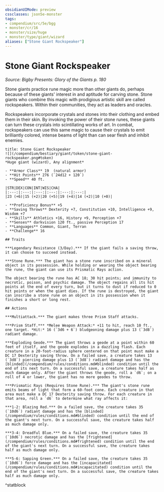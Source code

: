 ```yaml
---
obsidianUIMode: preview
cssclasses: json5e-monster
tags:
- compendium/src/5e/bgg
- monster/cr/16
- monster/size/huge
- monster/type/giant/wizard
aliases: ["Stone Giant Rockspeaker"]
---
```

# Stone Giant Rockspeaker
*Source: Bigby Presents: Glory of the Giants p. 180*  

Stone giants practice rune magic more than other giants do, perhaps because of these giants' interest in and aptitude for carving stone. Stone giants who combine this magic with prodigious artistic skill are called rockspeakers. Within their communities, they act as leaders and oracles.

Rockspeakers incorporate crystals and stones into their clothing and embed them in their skin. By invoking the power of their stone runes, these giants can turn these crystals into scintillating works of art. In combat, rockspeakers can use this same magic to cause their crystals to emit brilliantly colored, intense beams of light than can sear flesh and inhibit enemies.

```ad-statblock
title: Stone Giant Rockspeaker
![](/compendium/bestiary/giant/token/stone-giant-rockspeaker.png#token)
*Huge giant (wizard), Any alignment*

- **Armor Class** 19  (natural armor)
- **Hit Points** 276 (`24d12 + 120`)
- **Speed** 40 ft.

|STR|DEX|CON|INT|WIS|CHA|
|:---:|:---:|:---:|:---:|:---:|:---:|
|23 (+6)|15 (+2)|20 (+5)|19 (+4)|14 (+2)|10 (+0)|

- **Proficiency Bonus** +5
- **Saving Throws** Dexterity +7, Constitution +10, Intelligence +9, Wisdom +7
- **Skills** Athletics +16, History +9, Perception +7
- **Senses** darkvision 120 ft., passive Perception 17
- **Languages** Common, Giant, Terran
- **Challenge** 16

## Traits

***Legendary Resistance (3/Day).*** If the giant fails a saving throw, it can choose to succeed instead.

***Stone Rune.*** The giant has a stone rune inscribed on a mineral object in its possession. While holding or wearing the object bearing the rune, the giant can use its Prismatic Rays action.

The object bearing the rune has AC 18; 30 hit points; and immunity to necrotic, poison, and psychic damage. The object regains all its hit points at the end of every turn, but it turns to dust if reduced to 0 hit points or when the giant dies. If the rune is destroyed, the giant can inscribe a stone rune on an object in its possession when it finishes a short or long rest.

## Actions

***Multiattack.*** The giant makes three Prism Staff attacks.

***Prism Staff.*** *Melee Weapon Attack:* +11 to hit, reach 10 ft., one target. *Hit:* 16 (`3d6 + 6`) bludgeoning damage plus 13 (`3d8`) radiant damage.

***Exploding Geode.*** The giant throws a geode at a point within 60 feet of itself, and the geode explodes in a dazzling flash. Each creature in a 20-foot-radius sphere centered on that point must make a DC 17 Dexterity saving throw. On a failed save, a creature takes 13 (`3d8`) piercing damage plus 13 (`3d8`) radiant damage and has the [blinded](/compendium/rules/conditions.md#blinded) condition until the end of its next turn. On a successful save, a creature takes half as much damage only. After the giant throws the geode, roll a `d6`; on a roll of 4 or lower, the giant has no more geodes to throw.

***Prismatic Rays (Requires Stone Rune).*** The giant's stone rune emits beams of light that form a 60-foot cone. Each creature in that area must make a DC 17 Dexterity saving throw. For each creature in that area, roll a `d6` to determine what ray affects it:

***1-2: Blazing Red.*** On a failed save, the creature takes 35 (`10d6`) radiant damage and has the [blinded](/compendium/rules/conditions.md#blinded) condition until the end of the giant's next turn. On a successful save, the creature takes half as much damage only.

***3-4: Dreadful Blue.*** On a failed save, the creature takes 35 (`10d6`) necrotic damage and has the [frightened](/compendium/rules/conditions.md#frightened) condition until the end of the giant's next turn. On a successful save, the creature takes half as much damage only.

***5-6: Sapping Green.*** On a failed save, the creature takes 35 (`10d6`) force damage and has the [incapacitated](/compendium/rules/conditions.md#incapacitated) condition until the end of the giant's next turn. On a successful save, the creature takes half as much damage only.
```
^statblock